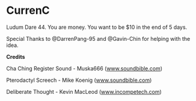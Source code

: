 # CurrenC
Ludum Dare 44. You are money. You want to be $10 in the end of 5 days.

Special Thanks to @DarrenPang-95 and @Gavin-Chin for helping with the idea.

**Credits**

Cha Ching Register Sound - Muska666 (www.soundbible.com)

Pterodactyl Screech - Mike Koenig (www.soundbible.com)

Deliberate Thought - Kevin MacLeod (www.incompetech.com)
